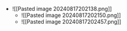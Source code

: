 - ![[Pasted image 20240817202138.png]]
	- ![[Pasted image 20240817202150.png]]
	- ![[Pasted image 20240817202457.png]]